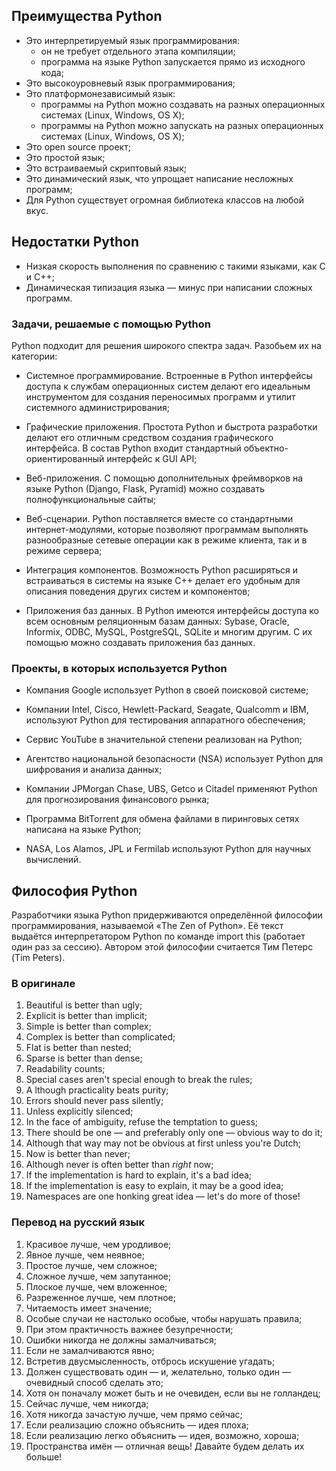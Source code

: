 
## Преимущества Python

* Это интерпретируемый язык программирования:
    * он не требует отдельного этапа компиляции;
    * программа на языке Python запускается прямо из исходного кода;
* Это высокоуровневый язык программирования;
* Это платформонезависимый язык:
    * программы на Python можно создавать на разных операционных системах (Linux, Windows, OS X);
    * программы на Python можно запускать на разных операционных системах (Linux, Windows, OS X);
* Это open source проект;
* Это простой язык;
* Это встраиваемый скриптовый язык;
* Это динамический язык, что упрощает написание несложных программ;
* Для Python существует огромная библиотека классов на любой вкус.

## Недостатки Python

* Низкая скорость выполнения по сравнению с такими языками, как C и C++;
* Динамическая типизация языка — минус при написании сложных программ.

### Задачи, решаемые с помощью Python

Python подходит для решения широкого спектра задач. Разобьем их на категории:

* Системное программирование. Встроенные в  Python интерфейсы доступа к службам операционных систем делают его идеальным инструментом для создания переносимых программ и утилит системного администрирования;

* Графические приложения. Простота Python и быстрота разработки делают его отличным средством создания графического интерфейса. В состав Python входит стандартный объектно-ориентированный интерфейс к GUI API;

* Веб-приложения. С помощью дополнительных фреймворков на языке Python (Django, Flask, Pyramid) можно создавать полнофункциональные сайты;

* Веб-сценарии. Python поставляется вместе со стандартными интернет-модулями, которые позволяют программам выполнять разнообразные сетевые операции как в режиме клиента, так и в режиме сервера;

* Интеграция компонентов. Возможность Python расширяться и встраиваться в системы на языке C++ делает его удобным для описания поведения других систем и компонентов;

* Приложения баз данных. В Python имеются интерфейсы доступа ко всем основным реляционным базам данных: Sybase, Oracle, Informix, ODBC, MySQL, PostgreSQL, SQLite и многим другим. С их помощью можно создавать приложения баз данных.

### Проекты, в которых используется Python

* Компания Google использует Python в своей поисковой системе;

* Компании Intel, Cisco, Hewlett-Packard, Seagate, Qualcomm и IBM, используют Python для тестирования аппаратного обеспечения;

* Сервис YouTube в значительной степени реализован на Python;

* Агентство национальной безопасности (NSA) использует Python для шифрования и анализа данных;

* Компании JPMorgan Chase, UBS, Getco и Citadel применяют Python для прогнозирования финансового рынка;

* Программа BitTorrent для обмена файлами в пиринговых сетях написана на языке Python;

* NASA, Los Alamos, JPL и Fermilab используют Python для научных вычислений.

## Философия Python

Разработчики языка Python придерживаются определённой философии программирования, называемой «The Zen of Python». Её текст выдаётся интерпретатором Python по команде import this (работает один раз за сессию). Автором этой философии считается Тим Петерс (Tim Peters).

### В оригинале

1. Beautiful is better than ugly;
2. Explicit is better than implicit;
3. Simple is better than complex;
4. Complex is better than complicated;
5. Flat is better than nested;
6. Sparse is better than dense;
7. Readability counts;
8. Special cases aren't special enough to break the rules;
9. A lthough practicality beats purity;
10. Errors should never pass silently;
11. Unless explicitly silenced;
12. In the face of ambiguity, refuse the temptation to guess;
13. There should be one — and preferably only one — obvious way to do it;
14. Although that way may not be obvious at first unless you're Dutch;
15. Now is better than never;
16. Although never is often better than *right* now;
17. If the implementation is hard to explain, it's a bad idea;
18. If the implementation is easy to explain, it may be a good idea;
19. Namespaces are one honking great idea — let's do more of those!

### Перевод на русский язык

1. Красивое лучше, чем уродливое;
2. Явное лучше, чем неявное;
3. Простое лучше, чем сложное;
4. Сложное лучше, чем запутанное;
5. Плоское лучше, чем вложенное;
6. Разреженное лучше, чем плотное;
7. Читаемость имеет значение;
8. Особые случаи не настолько особые, чтобы нарушать правила;
9. При этом практичность важнее безупречности;
10. Ошибки никогда не должны замалчиваться;
11. Если не замалчиваются явно;
12. Встретив двусмысленность, отбрось искушение угадать;
13. Должен существовать один — и, желательно, только один — очевидный способ сделать это;
14. Хотя он поначалу может быть и не очевиден, если вы не голландец;
15. Сейчас лучше, чем никогда;
16. Хотя никогда зачастую лучше, чем прямо сейчас;
17. Если реализацию сложно объяснить — идея плоха;
18. Если реализацию легко объяснить — идея, возможно, хороша;
19. Пространства имён — отличная вещь! Давайте будем делать их больше!

